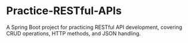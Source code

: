 # Practice-RESTful-APIs
A Spring Boot project for practicing RESTful API development, covering CRUD operations, HTTP methods, and JSON handling.


